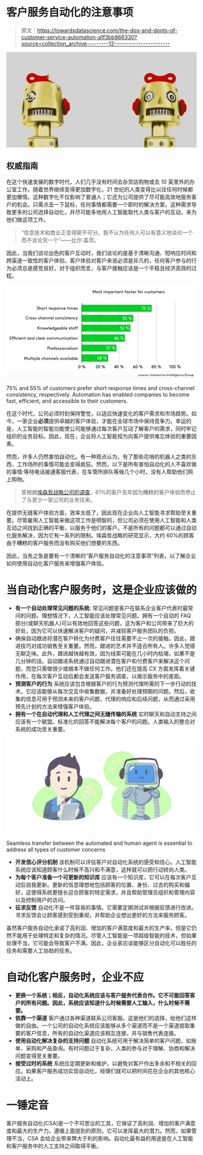 # 客户服务自动化的注意事项

> 原文：<https://towardsdatascience.com/the-dos-and-donts-of-customer-service-automation-a1f3bb866330?source=collection_archive---------12----------------------->

![](img/db574ebbb7ad10df55817cd73072d598.png)

## 权威指南

在这个快速发展的数字时代，人们几乎没有时间去杂货店购物或去 10 英里外的办公室工作。随着世界继续变得更加数字化，21 世纪的人类变得比以往任何时候都更加懒惰。这种数字化不仅影响了普通人；它还为公司提供了尽可能高效地服务客户的机会。只需点击一下鼠标，任何事情都需要一个即时的解决方案，这种需求导致更多的公司选择自动化，并尽可能多地用人工智能取代人类与客户的互动，来为他们做这项工作。

> “信息技术和商业正变得密不可分。我不认为任何人可以有意义地谈论一个而不谈论另一个”——比尔·盖茨。

因此，当我们谈论出色的客户互动时，我们谈论的是基于清晰沟通、短响应时间和跨渠道一致性的客户体验。客户体验对客户来说必须是非凡的，任何客户参与的行为必须总是感觉良好。对于组织而言，与客户接触应该是一个平稳且经济高效的过程。

![](img/81b4466c4a965377b5b097ea88182945.png)

75% and 55% of customers prefer short response times and cross-channel consistency, respectively. Automation has enabled companies to become fast, efficient, and accessible to their customers.

在这个时代，公司必须时刻保持警觉，以适应快速变化的客户需求和市场趋势。如今，一家企业**必须**提供卓越的客户体验，才能在全球市场中保持竞争力。幸运的是，人工智能的智能功能使公司能够通过每次客户互动了解客户的需求，同时牢记组织的业务目标。因此，现在，企业将人工智能视为向客户提供难忘体验的重要因素。

然而，许多人仍然害怕自动化。有一种观点认为，有了那些花哨的机器人之类的东西，工作场所的事情可能会变得疯狂。然而，以下是所有害怕自动化的人不喜欢做的事情:等待电话接通客服代表，在车管所排队等候几个小时，没有人帮助他们网上购物。

> 答根据[埃森哲战略公司的调查](https://www.accenture.com/sa-en/insight-exceed-expectations-extraordinary-experiences)，61%的客户去年因为糟糕的客户体验而停止了与至少一家公司的业务往来。

在提供无缝客户体验方面，效率太低了，因此现在企业向人工智能寻求帮助至关重要。尽管雇用人工智能来做这项工作是明智的，但公司必须在使用人工智能和人类互动之间找到正确的平衡，以服务于他们的客户。不是所有的问题都可以通过自动化服务解决，因为它有一系列的限制。埃森哲战略的研究显示，大约 60%的顾客由于糟糕的客户服务而没有购买他们想要的东西。

因此，当务之急是要有一个清晰的“客户服务自动化的注意事项”列表，以了解企业如何使用自动化客户服务来增强客户体验。

# 当自动化客户服务时，这是企业应该做的

*   **有一个自动处理常见问题的系统:**
    常见问题是客户在联系企业客户代表时最常问的问题。理想情况下，人工智能应该处理常见问题。拥有一个自动的 FAQ 部分(或聊天机器人)可以有效地回答这些问题，这为客户和公司带来了巨大的好处，因为它可以快速解决客户的疑问，并减轻客户服务团队的负担。
*   确保自动跟进将潜在客户转化为付费客户往往需要不止一次的接触。因此，跟进技巧对成功销售至关重要。然而，跟进的艺术并不适合所有人。许多人觉得无聊乏味。此外，跟进越快越有效，因为线索可能在几小时内枯竭，如果不是几分钟的话。自动跟进系统通过自动跟进潜在客户和付费客户来解决这个问题，而您只需做很少或根本不做任何工作。他们还在提高 CX 方面发挥着关键作用，在每次客户互动后都会发送客户服务调查，以揭示服务中的差距。
*   **预测客户的行为**
    系统应该包含根据客户的行为预测代理所需的下一步行动的技术。它应该能够从每次交互中收集数据，并准备好处理预期的问题。然后，收集的信息可用于预测未来的客户问题、代理的响应和后续问题，从而通过采用预先计划的方法来增强客户体验。
*   **拥有一个在自动代理和人工代理之间无缝传输的系统**
    实时聊天和自动支持之间应该有一个联盟。标准化的回答不能解决每个客户的问题。人类输入的整合对系统的成功至关重要。

![](img/1146daff1614af74574df0d0f974cc00.png)

Seamless transfer between the automated and human agent is essential to address all types of customer concerns

*   **开发信心评分机制** 该机制可以评估客户对自动化系统的感受和信心。人工智能系统应该知道顾客什么时候不高兴和不满意，这样就可以把行动转向人类。
*   **为每个客户准备一个可更新的知识库**
    应该有一个知识库，它可以在每次客户互动后自我更新。更新的信息理想地包括顾客的位置、身份、过去的购买和偏好，这使得系统更擅长迎合顾客的特定需求，并且帮助管理员组织和管理内容以及控制用户的访问。
*   **征求反馈**
    自动化不是一件容易的事情。它需要定期测试并根据反馈进行改进。寻求反馈会让顾客感到受到重视，并帮助企业想出更好的方法来服务顾客。

虽然客户服务自动化承诺了高利润、增加的客户满意度和最大的生产率，但是它仍然不能用于处理特定和复杂的情况。尽管人工智能是一项超级智能的技术，但如果处理不当，它可能会导致客户不满。因此，企业家应该能够区分自动化可以胜任的任务和需要人工协助的任务。

# 自动化客户服务时，企业不应

*   **更换一个系统；相反，自动化系统应该与客户服务代表合作。它不可能回答客户的所有问题。因此，系统应该知道什么时候需要人工输入，什么时候不需要。**
*   **依靠一个渠道** 客户通过各种渠道联系公司客服。这是他们的选择，给他们这样做的自由。一个公司的自动化系统应该能够从多个渠道而不是一个渠道提取重要的客户信息，所有的自动化渠道应该相互连接，并与销售代表连接。
*   **使用自动化解决复杂的支持问题** 自动化系统可用于解决简单的客户问题，如账单、采购和产品查询。有时问题过于复杂，人类的参与对于理解、协商和解决问题变得至关重要。
*   **接受过时的系统**
    系统应定期更新和维护，以避免对客户作出多余和不相关的回应。如果客户服务成功实现自动化，经理们就可以把时间花在企业的其他核心活动上。

# 一锤定音

客户服务自动化(CSA)是一个不可思议的工具，它保证了高利润、增加的客户满意度和最大的生产力。遵循上面提到的原则，它可以发挥最大的潜力。然而，如果管理不当，CSA 会给企业带来弊大于利的影响。自动化最有益的用途是在人工智能和客户服务中的人工支持之间取得平衡。